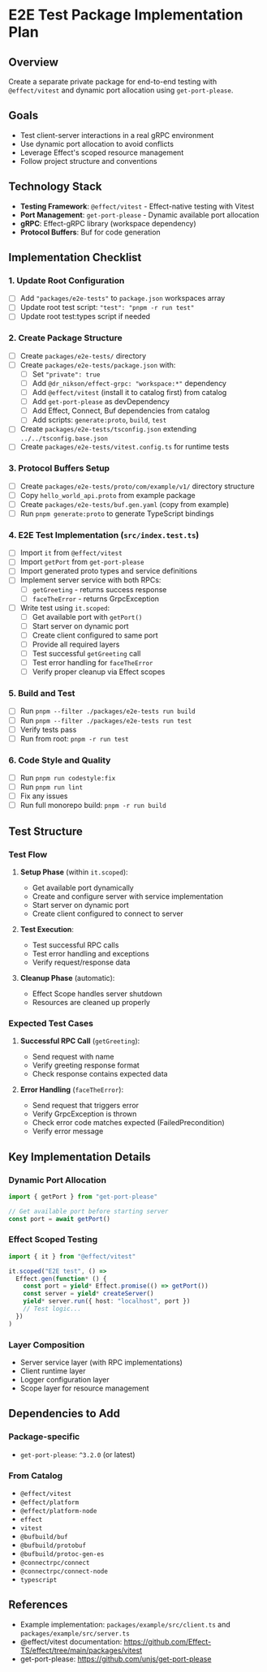 # E2E Test Package Implementation Plan

## Overview
Create a separate private package for end-to-end testing with `@effect/vitest` and dynamic port allocation using `get-port-please`.

## Goals
- Test client-server interactions in a real gRPC environment
- Use dynamic port allocation to avoid conflicts
- Leverage Effect's scoped resource management
- Follow project structure and conventions

## Technology Stack
- **Testing Framework**: `@effect/vitest` - Effect-native testing with Vitest
- **Port Management**: `get-port-please` - Dynamic available port allocation
- **gRPC**: Effect-gRPC library (workspace dependency)
- **Protocol Buffers**: Buf for code generation

## Implementation Checklist

### 1. Update Root Configuration
- [ ] Add `"packages/e2e-tests"` to `package.json` workspaces array
- [ ] Update root test script: `"test": "pnpm -r run test"`
- [ ] Update root test:types script if needed

### 2. Create Package Structure
- [ ] Create `packages/e2e-tests/` directory
- [ ] Create `packages/e2e-tests/package.json` with:
  - [ ] Set `"private": true`
  - [ ] Add `@dr_nikson/effect-grpc: "workspace:*"` dependency
  - [ ] Add `@effect/vitest` (install it to catalog first) from catalog
  - [ ] Add `get-port-please` as devDependency
  - [ ] Add Effect, Connect, Buf dependencies from catalog
  - [ ] Add scripts: `generate:proto`, `build`, `test`
- [ ] Create `packages/e2e-tests/tsconfig.json` extending `../../tsconfig.base.json`
- [ ] Create `packages/e2e-tests/vitest.config.ts` for runtime tests

### 3. Protocol Buffers Setup
- [ ] Create `packages/e2e-tests/proto/com/example/v1/` directory structure
- [ ] Copy `hello_world_api.proto` from example package
- [ ] Create `packages/e2e-tests/buf.gen.yaml` (copy from example)
- [ ] Run `pnpm generate:proto` to generate TypeScript bindings

### 4. E2E Test Implementation (`src/index.test.ts`)
- [ ] Import `it` from `@effect/vitest`
- [ ] Import `getPort` from `get-port-please`
- [ ] Import generated proto types and service definitions
- [ ] Implement server service with both RPCs:
  - [ ] `getGreeting` - returns success response
  - [ ] `faceTheError` - returns GrpcException
- [ ] Write test using `it.scoped`:
  - [ ] Get available port with `getPort()`
  - [ ] Start server on dynamic port
  - [ ] Create client configured to same port
  - [ ] Provide all required layers
  - [ ] Test successful `getGreeting` call
  - [ ] Test error handling for `faceTheError`
  - [ ] Verify proper cleanup via Effect scopes

### 5. Build and Test
- [ ] Run `pnpm --filter ./packages/e2e-tests run build`
- [ ] Run `pnpm --filter ./packages/e2e-tests run test`
- [ ] Verify tests pass
- [ ] Run from root: `pnpm -r run test`

### 6. Code Style and Quality
- [ ] Run `pnpm run codestyle:fix`
- [ ] Run `pnpm run lint`
- [ ] Fix any issues
- [ ] Run full monorepo build: `pnpm -r run build`

## Test Structure

### Test Flow
1. **Setup Phase** (within `it.scoped`):
   - Get available port dynamically
   - Create and configure server with service implementation
   - Start server on dynamic port
   - Create client configured to connect to server

2. **Test Execution**:
   - Test successful RPC calls
   - Test error handling and exceptions
   - Verify request/response data

3. **Cleanup Phase** (automatic):
   - Effect Scope handles server shutdown
   - Resources are cleaned up properly

### Expected Test Cases
1. **Successful RPC Call** (`getGreeting`):
   - Send request with name
   - Verify greeting response format
   - Check response contains expected data

2. **Error Handling** (`faceTheError`):
   - Send request that triggers error
   - Verify GrpcException is thrown
   - Check error code matches expected (FailedPrecondition)
   - Verify error message

## Key Implementation Details

### Dynamic Port Allocation
```typescript
import { getPort } from "get-port-please"

// Get available port before starting server
const port = await getPort()
```

### Effect Scoped Testing
```typescript
import { it } from "@effect/vitest"

it.scoped("E2E test", () =>
  Effect.gen(function* () {
    const port = yield* Effect.promise(() => getPort())
    const server = yield* createServer()
    yield* server.run({ host: "localhost", port })
    // Test logic...
  })
)
```

### Layer Composition
- Server service layer (with RPC implementations)
- Client runtime layer
- Logger configuration layer
- Scope layer for resource management

## Dependencies to Add

### Package-specific
- `get-port-please`: `^3.2.0` (or latest)

### From Catalog
- `@effect/vitest`
- `@effect/platform`
- `@effect/platform-node`
- `effect`
- `vitest`
- `@bufbuild/buf`
- `@bufbuild/protobuf`
- `@bufbuild/protoc-gen-es`
- `@connectrpc/connect`
- `@connectrpc/connect-node`
- `typescript`

## References
- Example implementation: `packages/example/src/client.ts` and `packages/example/src/server.ts`
- @effect/vitest documentation: https://github.com/Effect-TS/effect/tree/main/packages/vitest
- get-port-please: https://github.com/unjs/get-port-please
